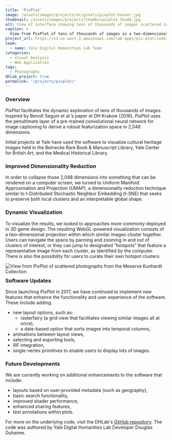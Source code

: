 ```yaml
---
title: 'PixPlot'
image: /assets/images/projects/originals/pixplot-banner.jpg
thumbnail: /assets/images/projects/thumbs/pixplot-thumb.jpg
alt: View of interface showing tens of thousands of images scattered in a two-dimensional projection
caption: >
  View from PixPlot of tens of thousands of images in a two-dimensional projection with similar images clustered together.
project_url: https://s3-us-west-2.amazonaws.com/lab-apps/pix-plot/index.html
team:
  - name: Yale Digital Humanities Lab Team
categories:
  - Visual Analysis
  - Web Application
tags:
  - Photographs
dhlab_project: true
permalink: '/projects/pixplot/'
---
```


### Overview

*PixPlot* facilitates the dynamic exploration of tens of thousands of images. Inspired by Benoît Seguin et al.’s paper at DH Krakow (2016), *PixPlot* uses the penultimate layer of a pre-trained convolutional neural network for image captioning to derive a robust featurization space in 2,048 dimensions.

Initial projects at Yale have used the software to visualize cultural heritage images held in the Beinecke Rare Book & Manuscript Library, Yale Center for British Art, and the Medical Historical Library.

### Improved Dimensionality Reduction
In order to collapse those 2,048 dimensions into something that can be rendered on a computer screen, we turned to Uniform Manifold Approximation and Projection (UMAP), a dimensionality reduction technique similar to t-Distributed Stochastic Neighbor Embedding (t-SNE) that seeks to preserve both local clusters and an interpretable global shape.

### Dynamic Visualization
To visualize the results, we looked to approaches more commonly deployed in 3D game design. The resulting WebGL-powered visualization consists of a two-dimensional projection within which similar images cluster together. Users can navigate the space by panning and zooming in and out of clusters of interest, or they can jump to designated “hotspots” that feature a representative image from each cluster, as identified by the computer. There is also the possibility for users to curate their own hotspot clusters. 

<img src='{{site.baseurl}}/assets/images/projects/project-extras/pixplot-hotspots.jpg'
     alt="View from PixPlot of scattered photographs from the Meserve Kunhardt Collection" 
     style='float: left; margin-right: 10px; padding-bottom: 10px' />

### Software Updates
Since launching *PixPlot* in 2017, we have continued to implement new features that enhance the functionality and user experience of the software. These include adding:
- new layout options, such as: 
  * rasterfairy (a grid view that facilitates viewing similar images all at once),
  * a date-based option that sorts images into temporal columns,
- animations between layout views,
- selecting and exporting tools,
- IIIF integration,
- single-vertex primitives to enable users to display lots of images.

### Future Developments
We are currently working on additional enhancements to the software that include:
- layouts based on user-provided metadata (such as geography),
- basic search functionality,
- improved shader performance,
- enhanced sharing features,
- text annotations within plots.

For more on the underlying code, visit the DHLab's <a href='https://github.com/YaleDHLab/pix-plot' target='_blank'>GitHub repository</a>. The code was authored by Yale Digital Humanities Lab Developer Douglas Duhaime.
